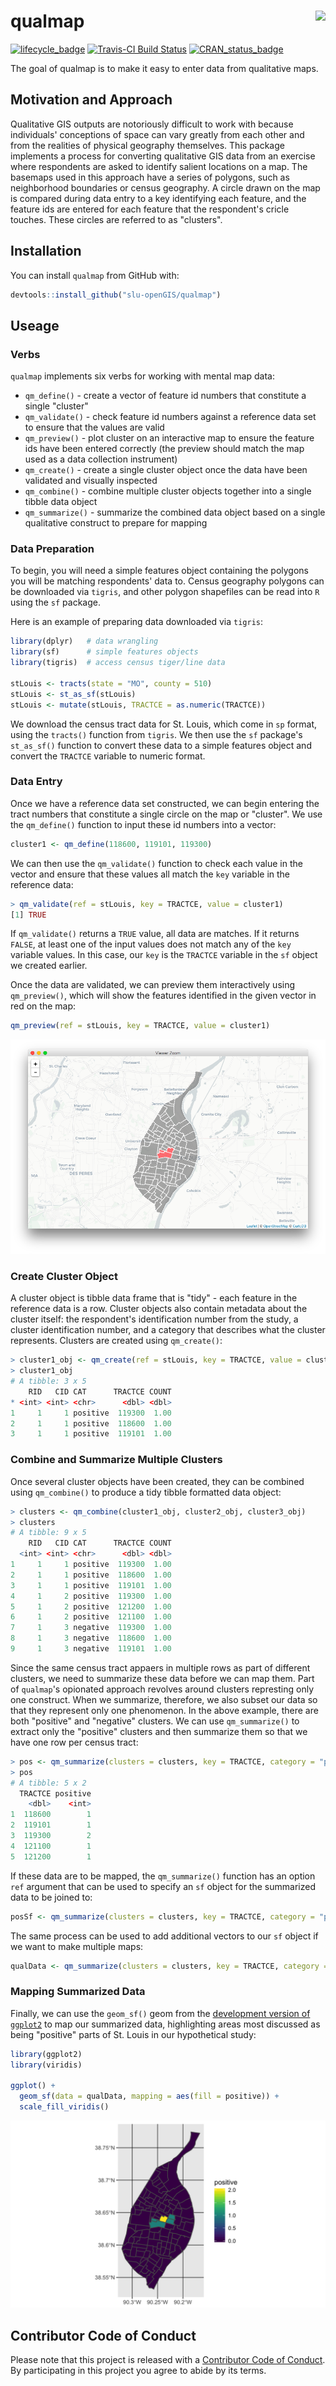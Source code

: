 <!-- README.md is generated from README.Rmd. Please edit that file -->
qualmap <img src="https://slu-dss.github.io/img/gisLogoSm.png" align="right" />
===============================================================================

[![lifecycle\_badge](https://img.shields.io/badge/lifecycle-experimental-orange.svg)](https://github.com/slu-openGIS/qualmap) [![Travis-CI Build Status](https://travis-ci.org/slu-openGIS/qualmap.svg?branch=master)](https://travis-ci.org/slu-openGIS/qualmap) [![CRAN\_status\_badge](http://www.r-pkg.org/badges/version/gateway)](https://cran.r-project.org/package=gateway)

The goal of qualmap is to make it easy to enter data from qualitative maps.

Motivation and Approach
-----------------------

Qualitative GIS outputs are notoriously difficult to work with because individuals' conceptions of space can vary greatly from each other and from the realities of physical geography themselves. This package implements a process for converting qualitative GIS data from an exercise where respondents are asked to identify salient locations on a map. The basemaps used in this approach have a series of polygons, such as neighborhood boundaries or census geography. A circle drawn on the map is compared during data entry to a key identifying each feature, and the feature ids are entered for each feature that the respondent's cricle touches. These circles are referred to as "clusters".

Installation
------------

You can install `qualmap` from GitHub with:

``` r
devtools::install_github("slu-openGIS/qualmap")
```

Useage
------

### Verbs

`qualmap` implements six verbs for working with mental map data:

-   `qm_define()` - create a vector of feature id numbers that constitute a single "cluster"
-   `qm_validate()` - check feature id numbers against a reference data set to ensure that the values are valid
-   `qm_preview()` - plot cluster on an interactive map to ensure the feature ids have been entered correctly (the preview should match the map used as a data collection instrument)
-   `qm_create()` - create a single cluster object once the data have been validated and visually inspected
-   `qm_combine()` - combine multiple cluster objects together into a single tibble data object
-   `qm_summarize()` - summarize the combined data object based on a single qualitative construct to prepare for mapping

### Data Preparation

To begin, you will need a simple features object containing the polygons you will be matching respondents' data to. Census geography polygons can be downloaded via `tigris`, and other polygon shapefiles can be read into `R` using the `sf` package.

Here is an example of preparing data downloaded via `tigris`:

``` r
library(dplyr)   # data wrangling
library(sf)      # simple features objects
library(tigris)  # access census tiger/line data

stLouis <- tracts(state = "MO", county = 510)
stLouis <- st_as_sf(stLouis)
stLouis <- mutate(stLouis, TRACTCE = as.numeric(TRACTCE))
```

We download the census tract data for St. Louis, which come in `sp` format, using the `tracts()` function from `tigris`. We then use the `sf` package's `st_as_sf()` function to convert these data to a simple features object and convert the `TRACTCE` variable to numeric format.

### Data Entry

Once we have a reference data set constructed, we can begin entering the tract numbers that constitute a single circle on the map or "cluster". We use the `qm_define()` function to input these id numbers into a vector:

``` r
cluster1 <- qm_define(118600, 119101, 119300)
```

We can then use the `qm_validate()` function to check each value in the vector and ensure that these values all match the `key` variable in the reference data:

``` r
> qm_validate(ref = stLouis, key = TRACTCE, value = cluster1)
[1] TRUE
```

If `qm_validate()` returns a `TRUE` value, all data are matches. If it returns `FALSE`, at least one of the input values does not match any of the `key` variable values. In this case, our `key` is the `TRACTCE` variable in the `sf` object we created earlier.

Once the data are validated, we can preview them interactively using `qm_preview()`, which will show the features identified in the given vector in red on the map:

``` r
qm_preview(ref = stLouis, key = TRACTCE, value = cluster1)
```

![](/man/figures/previewMap.png)

### Create Cluster Object

A cluster object is tibble data frame that is "tidy" - each feature in the reference data is a row. Cluster objects also contain metadata about the cluster itself: the respondent's identification number from the study, a cluster identification number, and a category that describes what the cluster represents. Clusters are created using `qm_create()`:

``` r
> cluster1_obj <- qm_create(ref = stLouis, key = TRACTCE, value = cluster1, rid = 1, cid = 1, category = "positive")
> cluster1_obj
# A tibble: 3 x 5
    RID   CID CAT      TRACTCE COUNT
* <int> <int> <chr>      <dbl> <dbl>
1     1     1 positive  119300  1.00
2     1     1 positive  118600  1.00
3     1     1 positive  119101  1.00
```

### Combine and Summarize Multiple Clusters

Once several cluster objects have been created, they can be combined using `qm_combine()` to produce a tidy tibble formatted data object:

``` r
> clusters <- qm_combine(cluster1_obj, cluster2_obj, cluster3_obj)
> clusters
# A tibble: 9 x 5
    RID   CID CAT      TRACTCE COUNT
  <int> <int> <chr>      <dbl> <dbl>
1     1     1 positive  119300  1.00
2     1     1 positive  118600  1.00
3     1     1 positive  119101  1.00
4     1     2 positive  119300  1.00
5     1     2 positive  121200  1.00
6     1     2 positive  121100  1.00
7     1     3 negative  119300  1.00
8     1     3 negative  118600  1.00
9     1     3 negative  119101  1.00
```

Since the same census tract appaers in multiple rows as part of different clusters, we need to summarize these data before we can map them. Part of `qualmap`'s opionated approach revolves around clusters represting only one construct. When we summarize, therefore, we also subset our data so that they represent only one phenomenon. In the above example, there are both "positive" and "negative" clusters. We can use `qm_summarize()` to extract only the "positive" clusters and then summarize them so that we have one row per census tract:

``` r
> pos <- qm_summarize(clusters = clusters, key = TRACTCE, category = "positive")
> pos
# A tibble: 5 x 2
  TRACTCE positive
    <dbl>    <int>
1  118600        1
2  119101        1
3  119300        2
4  121100        1
5  121200        1
```

If these data are to be mapped, the `qm_summarize()` function has an option `ref` argument that can be used to specify an `sf` object for the summarized data to be joined to:

``` r
posSf <- qm_summarize(clusters = clusters, key = TRACTCE, category = "positive", ref = stLouis)
```

The same process can be used to add additional vectors to our `sf` object if we want to make multiple maps:

``` r
qualData <- qm_summarize(clusters = clusters, key = TRACTCE, category = "negative", ref = posSf)
```

### Mapping Summarized Data

Finally, we can use the `geom_sf()` geom from the [development version of `ggplot2`](https://github.com/tidyverse/ggplot2) to map our summarized data, highlighting areas most discussed as being "positive" parts of St. Louis in our hypothetical study:

``` r
library(ggplot2)
library(viridis)

ggplot() + 
  geom_sf(data = qualData, mapping = aes(fill = positive)) + 
  scale_fill_viridis()
```

![](/man/figures/exampleMap.png)

Contributor Code of Conduct
---------------------------

Please note that this project is released with a [Contributor Code of Conduct](CONDUCT.md). By participating in this project you agree to abide by its terms.

